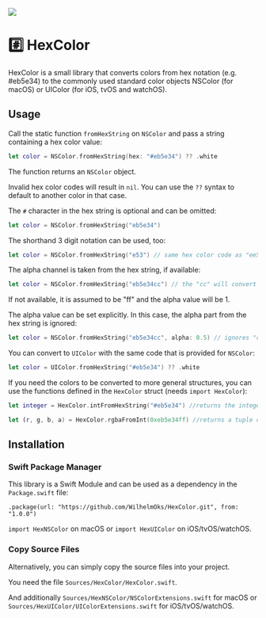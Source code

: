 <p>
    <img src="https://img.shields.io/badge/Swift-5-orange.svg" />
</p>

# #️⃣ HexColor

HexColor is a small library that converts colors from hex notation (e.g. #eb5e34) to the commonly used standard color objects NSColor (for macOS) or UIColor (for iOS, tvOS and watchOS).

## Usage

Call the static function `fromHexString` on `NSColor` and pass a string containing a hex color value:
```swift
let color = NSColor.fromHexString(hex: "#eb5e34") ?? .white
```
The function returns an `NSColor` object.

Invalid hex color codes will result in `nil`. You can use the `??` syntax to default to another color in that case.

The `#` character in the hex string is optional and can be omitted:
```swift
let color = NSColor.fromHexString("eb5e34")
```

The shorthand 3 digit notation can be used, too:
```swift
let color = NSColor.fromHexString("e53") // same hex color code as "ee5533"
```

The alpha channel is taken from the hex string, if available:
```swift
let color = NSColor.fromHexString("eb5e34cc") // the "cc" will convert to the alpha value 0.8
```
If not available, it is assumed to be "ff" and the alpha value will be 1.

The alpha value can be set explicitly. In this case, the alpha part from the hex string is ignored:
```swift
let color = NSColor.fromHexString("eb5e34cc", alpha: 0.5) // ignores "cc" and uses alpha value 0.5
```

You can convert to `UIColor` with the same code that is provided for `NSColor`:

```swift
let color = UIColor.fromHexString("#eb5e34") ?? .white
```

If you need the colors to be converted to more general structures, you can use the functions defined in the `HexColor` struct (needs `import HexColor`):

```swift
let integer = HexColor.intFromHexString("#eb5e34") //returns the integer value 0xeb5e34ff
```

```swift
let (r, g, b, a) = HexColor.rgbaFromInt(0xeb5e34ff) //returns a tuple containing the (red, green, blue, alpha) CGFloat color components 
```

## Installation

### Swift Package Manager

This library is a Swift Module and can be used as a dependency in the `Package.swift` file:

```
.package(url: "https://github.com/WilhelmOks/HexColor.git", from: "1.0.0")
```

`import HexNSColor` on macOS or `import HexUIColor` on iOS/tvOS/watchOS.

### Copy Source Files

Alternatively, you can simply copy the source files into your project.

You need the file `Sources/HexColor/HexColor.swift`.

And additionally `Sources/HexNSColor/NSColorExtensions.swift` for macOS or `Sources/HexUIColor/UIColorExtensions.swift` for iOS/tvOS/watchOS.
